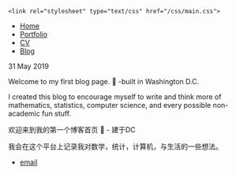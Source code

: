 <html>
  <head>
    <title>My First Blog Page</title>
    
    <link rel="stylesheet" type="text/css" href="/css/main.css">
  
  </head>


  <body>
    <nav>
<ul>
<li><a href="/">Home</a></li>
<li><a href="/portfolio">Portfolio</a></li>
<li><a href="/cv">CV</a></li>
<li><a href="/blog">Blog</a></li>
</ul>
    </nav>
<div class="container">

<p class="meta">31 May 2019</p>

<div class="post">
<p>Welcome to my first blog page. 🎉 -built in Washington D.C. </p>

<p>I created this blog to encourage myself to write and think more of mathematics, statistics, computer science, and every possible non-academic fun stuff. </p>


<p>欢迎来到我的第一个博客首页 🎉 - 建于DC </p>

<p>我会在这个平台上记录我对数学，统计，计算机，与生活的一些想法。</p>


</div>


</div>
  
  <footer>
   <ul>
   <li><a href="jiguang.li@yale.edu">email</a></li>
   </ul>
  </footer>
  </body>

</html>

